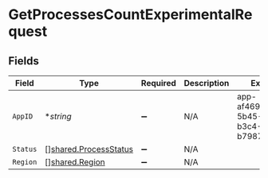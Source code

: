 # GetProcessesCountExperimentalRequest


## Fields

| Field                                                          | Type                                                           | Required                                                       | Description                                                    | Example                                                        |
| -------------------------------------------------------------- | -------------------------------------------------------------- | -------------------------------------------------------------- | -------------------------------------------------------------- | -------------------------------------------------------------- |
| `AppID`                                                        | **string*                                                      | :heavy_minus_sign:                                             | N/A                                                            | app-af469a92-5b45-4565-b3c4-b79878de67d2                       |
| `Status`                                                       | [][shared.ProcessStatus](../../models/shared/processstatus.md) | :heavy_minus_sign:                                             | N/A                                                            |                                                                |
| `Region`                                                       | [][shared.Region](../../models/shared/region.md)               | :heavy_minus_sign:                                             | N/A                                                            |                                                                |